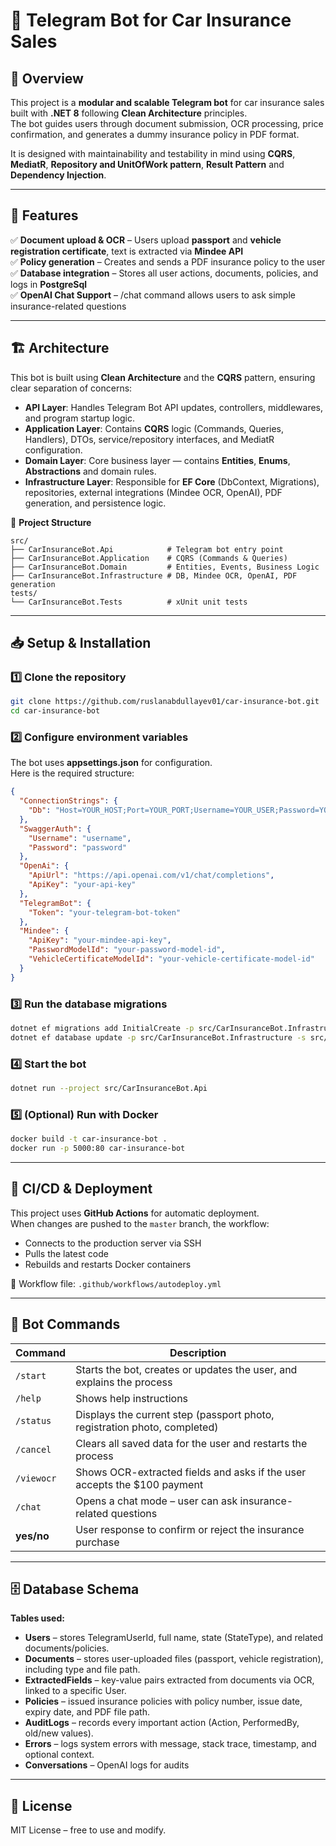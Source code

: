 # 🚗 Telegram Bot for Car Insurance Sales

## 📌 Overview
This project is a **modular and scalable Telegram bot** for car insurance sales built with **.NET 8** following **Clean Architecture** principles.  
The bot guides users through document submission, OCR processing, price confirmation, and generates a dummy insurance policy in PDF format.  

It is designed with maintainability and testability in mind using **CQRS**, **MediatR**, **Repository and UnitOfWork pattern**, **Result Pattern** and **Dependency Injection**.

---

## 🎯 Features
✅ **Document upload & OCR** – Users upload **passport** and **vehicle registration certificate**, text is extracted via **Mindee API**  
✅ **Policy generation** – Creates and sends a PDF insurance policy to the user  
✅ **Database integration** – Stores all user actions, documents, policies, and logs in **PostgreSql**  
✅ **OpenAI Chat Support** – /chat command allows users to ask simple insurance-related questions

---

## 🏗️ Architecture
This bot is built using **Clean Architecture** and the **CQRS** pattern, ensuring clear separation of concerns:

- **API Layer**: Handles Telegram Bot API updates, controllers, middlewares, and program startup logic.  
- **Application Layer**: Contains **CQRS** logic (Commands, Queries, Handlers), DTOs, service/repository interfaces, and MediatR configuration.  
- **Domain Layer**: Core business layer — contains **Entities**, **Enums**, **Abstractions** and domain rules.  
- **Infrastructure Layer**: Responsible for **EF Core** (DbContext, Migrations), repositories, external integrations (Mindee OCR, OpenAI), PDF generation, and persistence logic.  

📂 **Project Structure**
```
src/
├── CarInsuranceBot.Api            # Telegram bot entry point
├── CarInsuranceBot.Application    # CQRS (Commands & Queries)
├── CarInsuranceBot.Domain         # Entities, Events, Business Logic
├── CarInsuranceBot.Infrastructure # DB, Mindee OCR, OpenAI, PDF generation
tests/
└── CarInsuranceBot.Tests          # xUnit unit tests
```

---

## 📥 Setup & Installation

### 1️⃣ Clone the repository
```bash
git clone https://github.com/ruslanabdullayev01/car-insurance-bot.git
cd car-insurance-bot
```

### 2️⃣ Configure environment variables
The bot uses **appsettings.json** for configuration.  
Here is the required structure:

```json
{
  "ConnectionStrings": {
    "Db": "Host=YOUR_HOST;Port=YOUR_PORT;Username=YOUR_USER;Password=YOUR_PASSWORD;Database=CarInsuranceBot;"
  },
  "SwaggerAuth": {
    "Username": "username",
    "Password": "password"
  },
  "OpenAi": {
    "ApiUrl": "https://api.openai.com/v1/chat/completions",
    "ApiKey": "your-api-key"
  },
  "TelegramBot": {
    "Token": "your-telegram-bot-token"
  },
  "Mindee": {
    "ApiKey": "your-mindee-api-key",
    "PasswordModelId": "your-password-model-id",
    "VehicleCertificateModelId": "your-vehicle-certificate-model-id"
  }
}
```

### 3️⃣ Run the database migrations
```bash
dotnet ef migrations add InitialCreate -p src/CarInsuranceBot.Infrastructure -s src/CarInsuranceBot.Api
dotnet ef database update -p src/CarInsuranceBot.Infrastructure -s src/CarInsuranceBot.Api
```

### 4️⃣ Start the bot
```bash
dotnet run --project src/CarInsuranceBot.Api
```

### 5️⃣ (Optional) Run with Docker
```bash
docker build -t car-insurance-bot .
docker run -p 5000:80 car-insurance-bot
```

---

## 🚀 CI/CD & Deployment
This project uses **GitHub Actions** for automatic deployment.  
When changes are pushed to the `master` branch, the workflow:
- Connects to the production server via SSH
- Pulls the latest code
- Rebuilds and restarts Docker containers

📂 Workflow file: `.github/workflows/autodeploy.yml`

---

## 🤖 Bot Commands
| Command     | Description                                                                 |
|-------------|-----------------------------------------------------------------------------|
| `/start`    | Starts the bot, creates or updates the user, and explains the process       |
| `/help`     | Shows help instructions                                                     |
| `/status`   | Displays the current step (passport photo, registration photo, completed)   |
| `/cancel`   | Clears all saved data for the user and restarts the process                 |
| `/viewocr`  | Shows OCR-extracted fields and asks if the user accepts the $100 payment    |
| `/chat`     | Opens a chat mode – user can ask insurance-related questions                |
| **yes/no**  | User response to confirm or reject the insurance purchase                   |

---

## 🗄️ Database Schema
**Tables used:**
- **Users** – stores TelegramUserId, full name, state (StateType), and related documents/policies.  
- **Documents** – stores user-uploaded files (passport, vehicle registration), including type and file path.  
- **ExtractedFields** – key-value pairs extracted from documents via OCR, linked to a specific User.  
- **Policies** – issued insurance policies with policy number, issue date, expiry date, and PDF file path.  
- **AuditLogs** – records every important action (Action, PerformedBy, old/new values).  
- **Errors** – logs system errors with message, stack trace, timestamp, and optional context.
- **Conversations** – OpenAI logs for audits

---

## 📜 License
MIT License – free to use and modify.  
